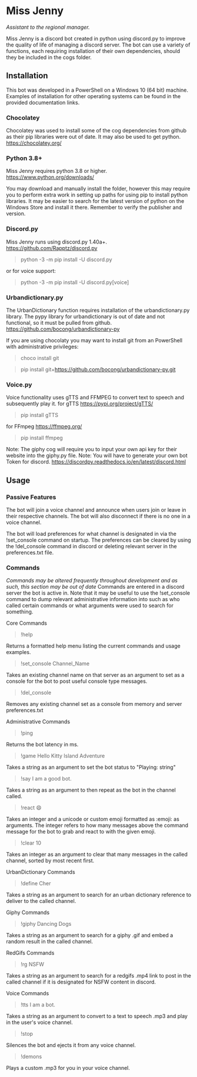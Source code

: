 # Miss Jenny
*Assistant to the regional manager.*

Miss Jenny is a discord bot created in python using discord.py to improve the quality of life of managing a discord server. The bot can use a variety of functions, each requiring installation of their own dependencies, should they be included in the cogs folder.

## Installation
This bot was developed in a PowerShell on a Windows 10 (64 bit) machine. Examples of installation for other operating systems can be found in the provided documentation links.

### Chocolatey
Chocolatey was used to install some of the cog dependencies from github as their pip libraries were out of date. It may also be used to get python. https://chocolatey.org/

### Python 3.8+
Miss Jenny requires python 3.8 or higher. https://www.python.org/downloads/

You may download and manually install the folder, however this may require you to perform extra work in setting up paths for using pip to install python libraries.
It may be easier to search for the latest version of python on the Windows Store and install it there. Remember to verify the publisher and version.

### Discord.py
Miss Jenny runs using discord.py 1.40a+. https://github.com/Rapptz/discord.py
> python -3 -m pip install -U discord.py

or for voice support:
> python -3 -m pip install -U discord.py[voice]


### Urbandictionary.py
The UrbanDictionary function requires installation of the urbandictionary.py library.
The pypy library for urbandictionary is out of date and not functional, so it must be pulled from github. https://github.com/bocong/urbandictionary-py

If you are using chocolaty you may want to install git from an PowerShell with administrative privileges:
>choco install git

>pip install git+https://github.com/bocong/urbandictionary-py.git


### Voice.py
Voice functionality uses gTTS and FFMPEG to convert text to speech and subsequently play it.
for gTTS https://pypi.org/project/gTTS/
>pip install gTTS

for FFmpeg https://ffmpeg.org/
>pip install ffmpeg


Note: The giphy cog will require you to input your own api key for their website into the giphy.py file.
Note: You will have to generate your own bot Token for discord. https://discordpy.readthedocs.io/en/latest/discord.html


## Usage


### Passive Features
The bot will join a voice channel and announce when users join or leave in their respective channels. The bot will also disconnect if there is no one in a voice channel.

The bot will load preferences for what channel is designated in via the !set_console command on startup. The preferences can be cleared by using the !del_console command in discord or deleting relevant server in the preferences.txt file.


### Commands
*Commands may be altered frequently throughout development and as such, this section may be out of date*
Commands are entered in a discord server the bot is active in. Note that it may be useful to use the !set_console command to dump relevant administrative information into such as who called certain commands or what arguments were used to search for something.

Core Commands
>!help

Returns a formatted help menu listing the current commands and usage examples.

>!set_console Channel_Name

Takes an existing channel name on that server as an argument to set as a console for the bot to post useful console type messages.

>!del_console

Removes any existing channel set as a console from memory and server preferences.txt

Administrative Commands

>!ping

Returns the bot latency in ms.

>!game Hello Kitty Island Adventure

Takes a string as an argument to set the bot status to "Playing: string"

>!say I am a good bot.

Takes a string as an argument to then repeat as the bot in the channel called.

>!react :smile:

Takes an integer and a unicode or custom emoji formatted as :emoji: as arguments. The integer refers to how many messages above the command message for the bot to grab and react to with the given emoji.

>!clear 10

Takes an integer as an argument to clear that many messages in the called channel, sorted by most recent first.

UrbanDictionary Commands

>!define Cher

Takes a string as an argument to search for an urban dictionary reference to deliver to the called channel.

Giphy Commands

>!giphy Dancing Dogs

Takes a string as an argument to search for a giphy .gif and embed a random result in the called channel.

RedGifs Commands

>!rg NSFW

Takes a string as an argument to search for a redgifs .mp4 link to post in the called channel if it is designated for NSFW content in discord.

Voice Commands

>!tts I am a bot.

Takes a string as an argument to convert to a text to speech .mp3 and play in the user's voice channel.

>!stop

Silences the bot and ejects it from any voice channel.

>!demons

Plays a custom .mp3 for you in your voice channel.

